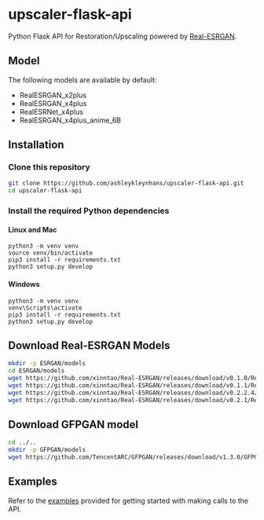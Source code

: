 # upscaler-flask-api

Python Flask API for Restoration/Upscaling
powered by [Real-ESRGAN](https://github.com/xinntao/Real-ESRGAN).

## Model

The following models are available by default:

* RealESRGAN_x2plus
* RealESRGAN_x4plus
* RealESRNet_x4plus
* RealESRGAN_x4plus_anime_6B

## Installation

### Clone this repository

```bash
git clone https://github.com/ashleykleynhans/upscaler-flask-api.git
cd upscaler-flask-api
```

### Install the required Python dependencies

#### Linux and Mac

```
python3 -m venv venv
source venv/bin/activate
pip3 install -r requirements.txt
python3 setup.py develop
```

#### Windows

```
python3 -m venv venv
venv\Scripts\activate
pip3 install -r requirements.txt
python3 setup.py develop
```

## Download Real-ESRGAN Models

```bash
mkdir -p ESRGAN/models
cd ESRGAN/models
wget https://github.com/xinntao/Real-ESRGAN/releases/download/v0.1.0/RealESRGAN_x4plus.pth
wget https://github.com/xinntao/Real-ESRGAN/releases/download/v0.1.1/RealESRNet_x4plus.pth
wget https://github.com/xinntao/Real-ESRGAN/releases/download/v0.2.2.4/RealESRGAN_x4plus_anime_6B.pth
wget https://github.com/xinntao/Real-ESRGAN/releases/download/v0.2.1/RealESRGAN_x2plus.pth
```

## Download GFPGAN model

```bash
cd ../..
mkdir -p GFPGAN/models
wget https://github.com/TencentARC/GFPGAN/releases/download/v1.3.0/GFPGANv1.3.pth
```

## Examples

Refer to the [examples](./examples) provided for getting started
with making calls to the API.
